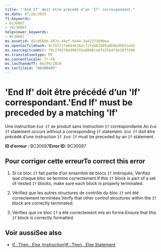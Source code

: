 ```yaml
---
title: "'End If' doit être précédé d’un 'If' correspondant."
ms.date: 07/20/2015
f1_keywords:
- bc30087
- vbc30087
helpviewer_keywords:
- BC30087
ms.assetid: 81c056bb-267e-44ef-9a44-3a41273090ea
ms.openlocfilehash: 9cfbf217a684626acf27e661885a0b9ed9e51ed2
ms.sourcegitcommit: f8c270376ed905f6a8896ce0fe25b4f4b38ff498
ms.translationtype: MT
ms.contentlocale: fr-FR
ms.lasthandoff: 06/04/2020
ms.locfileid: "84380495"
---
```

# <a name="end-if-must-be-preceded-by-a-matching-if"></a><span data-ttu-id="5dbf3-102">'End If' doit être précédé d’un 'If' correspondant.</span><span class="sxs-lookup"><span data-stu-id="5dbf3-102">'End If' must be preceded by a matching 'If'</span></span>
<span data-ttu-id="5dbf3-103">Une instruction `End If` se produit sans instruction `If` correspondante.</span><span class="sxs-lookup"><span data-stu-id="5dbf3-103">An `End If` statement occurs without a corresponding `If` statement.</span></span> <span data-ttu-id="5dbf3-104">`End If` doit être précédé d’une instruction `If` .</span><span class="sxs-lookup"><span data-stu-id="5dbf3-104">`End If` must be preceded by an `If` statement.</span></span>  
  
 <span data-ttu-id="5dbf3-105">**ID d’erreur :** BC30087</span><span class="sxs-lookup"><span data-stu-id="5dbf3-105">**Error ID:** BC30087</span></span>  
  
## <a name="to-correct-this-error"></a><span data-ttu-id="5dbf3-106">Pour corriger cette erreur</span><span class="sxs-lookup"><span data-stu-id="5dbf3-106">To correct this error</span></span>  
  
1. <span data-ttu-id="5dbf3-107">Si ce bloc `If` fait partie d’un ensemble de blocs `If` imbriqués, Vérifiez que chaque bloc se termine correctement.</span><span class="sxs-lookup"><span data-stu-id="5dbf3-107">If this `If` block is part of a set of nested `If` blocks, make sure each block is properly terminated.</span></span>  
  
2. <span data-ttu-id="5dbf3-108">Vérifiez que les autres structures de contrôle du bloc `If` ont été correctement terminées.</span><span class="sxs-lookup"><span data-stu-id="5dbf3-108">Verify that other control structures within the `If` block are correctly terminated.</span></span>  
  
3. <span data-ttu-id="5dbf3-109">Vérifiez que ce bloc `If` a été correctement mis en forme.</span><span class="sxs-lookup"><span data-stu-id="5dbf3-109">Ensure that this `If` block is correctly formatted.</span></span>  
  
## <a name="see-also"></a><span data-ttu-id="5dbf3-110">Voir aussi</span><span class="sxs-lookup"><span data-stu-id="5dbf3-110">See also</span></span>

- [<span data-ttu-id="5dbf3-111">If...Then...Else (instruction)</span><span class="sxs-lookup"><span data-stu-id="5dbf3-111">If...Then...Else Statement</span></span>](../language-reference/statements/if-then-else-statement.md)
